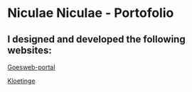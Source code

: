 # Niculae Niculae - Portofolio
## I designed and developed the following websites:
[Goesweb-portal](http://www.goesweb.net/)

[Kloetinge](http://kloetinge.goesweb.net/)
